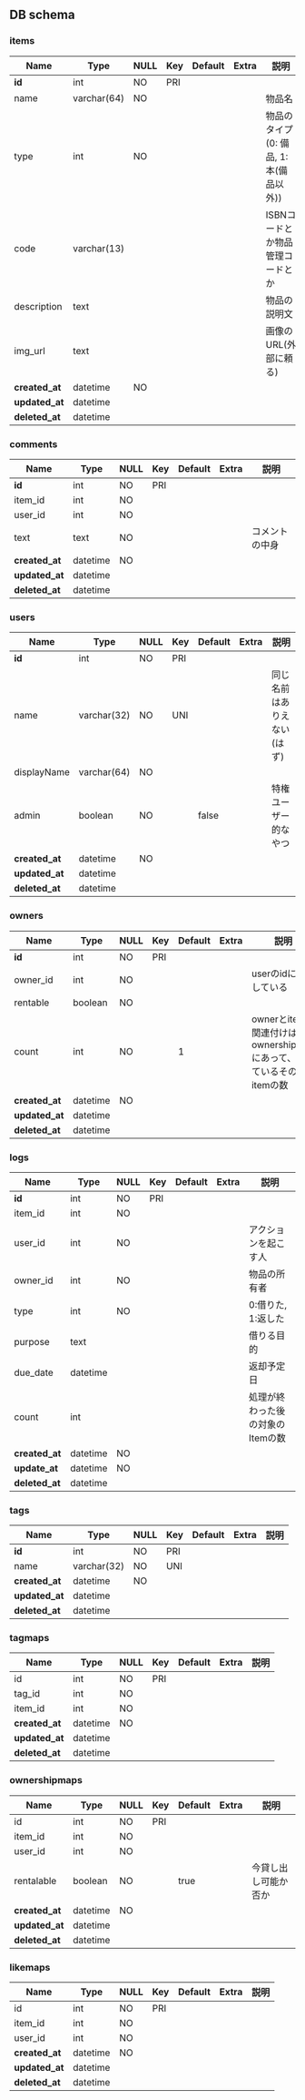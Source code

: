 ## DB schema

### items
 | Name | Type | NULL | Key | Default | Extra | 説明 |
 | --- | --- | --- | --- | --- | --- | --- |
 | **id** | int | NO | PRI |  |
 | name | varchar(64) | NO |  |  |  | 物品名 |
 | type | int | NO |  |  |  | 物品のタイプ(0: 備品, 1: 本(備品以外)) |
 | code | varchar(13) |  |  |  |  | ISBNコードとか物品管理コードとか |
 | description | text |  |  |  |  | 物品の説明文 |
 | img_url | text |  |  |  |  | 画像のURL(外部に頼る) |
 | **created_at** | datetime | NO |  |  |  |  |
 | **updated_at** | datetime |  |  |  |  |  |
 | **deleted_at** | datetime |  |  |  |  |  |

### comments
 | Name | Type | NULL | Key | Default | Extra | 説明 |
 | --- | --- | --- | --- | --- | --- | --- |
 | **id** | int | NO | PRI |  |  |  |
 | item_id | int | NO |  |  |  |  |
 | user_id | int | NO |  |  |  |  |
 | text | text | NO |  |  |  | コメントの中身 |
 | **created_at** | datetime | NO |  |  |  |  |
 | **updated_at** | datetime |  |  |  |  |  |
 | **deleted_at** | datetime |  |  |  |  |  |

### users
 | Name | Type | NULL | Key | Default | Extra | 説明 |
 | --- | --- | --- | --- | --- | --- | --- |
 | **id** | int | NO | PRI |  |  |  |
 | name | varchar(32) | NO | UNI |  |  | 同じ名前はありえない(はず) |
 | displayName | varchar(64) | NO |  |  |  |  |
 | admin | boolean | NO |  | false |  | 特権ユーザー的なやつ |
 | **created_at** | datetime | NO |  |  |  |  |
 | **updated_at** | datetime |  |  |  |  |  |
 | **deleted_at** | datetime |  |  |  |  |  |
 
 ### owners
 | Name | Type | NULL | Key | Default | Extra | 説明 |
 | --- | --- | --- | --- | --- | --- | --- |
 | **id** | int | NO | PRI |  |  |  |
 | owner_id | int | NO |  |  |  | userのidに対応している |
 | rentable | boolean | NO |  |  |  |  |
 | count | int | NO |  | 1 |  | ownerとitemの関連付けはownershipmapにあって、持っているそのitemの数 |
 | **created_at** | datetime | NO |  |  |  |  |
 | **updated_at** | datetime |  |  |  |  |  |
 | **deleted_at** | datetime |  |  |  |  |  |

### logs
 | Name | Type | NULL | Key | Default | Extra | 説明 |
 | --- | --- | --- | --- | --- | --- | --- |
 | **id** | int | NO | PRI |  |  |  |
 | item_id | int | NO |  |  |  |  |
 | user_id | int | NO |  |  |  | アクションを起こす人 |
 | owner_id | int | NO |  |  |  | 物品の所有者 |
 | type | int | NO |  |  |  | 0:借りた, 1:返した  |
 | purpose | text |  |  |  |  | 借りる目的 |
 | due_date | datetime |  |  |  |  | 返却予定日 |
 | count | int |  |  |  |  | 処理が終わった後の対象のItemの数 |
 | **created_at** | datetime | NO |  |  |  |  |
 | **update_at** | datetime | NO |  |  |  |  |
 | **deleted_at** | datetime |  |  |  |  |  |

### tags
 | Name | Type | NULL | Key | Default | Extra | 説明 |
 | --- | --- | --- | --- | --- | --- | --- |
 | **id** | int | NO | PRI |  |  |  |
 | name | varchar(32) | NO | UNI |  |  |  |
 | **created_at** | datetime | NO |  |  |  |  |
 | **updated_at** | datetime |  |  |  |  |  |
 | **deleted_at** | datetime |  |  |  |  |  |

### tagmaps
 | Name | Type | NULL | Key | Default | Extra | 説明 |
 | --- | --- | --- | --- | --- | --- | --- |
 | id | int | NO | PRI |  |  |  |
 | tag_id | int | NO |  |  |  |  |
 | item_id | int | NO |  |  |  |
 | **created_at** | datetime | NO |  |  |  |  |
 | **updated_at** | datetime |  |  |  |  |  |
 | **deleted_at** | datetime |  |  |  |  |  |

### ownershipmaps
 | Name | Type | NULL | Key | Default | Extra | 説明 |
 | --- | --- | --- | --- | --- | --- | --- |
 | id | int | NO | PRI |  |  |  |
 | item_id | int | NO |  |  |  |  |
 | user_id | int | NO |  |  |  |
 | rentalable | boolean | NO |  | true |  | 今貸し出し可能か否か |
 | **created_at** | datetime | NO |  |  |  |  |
 | **updated_at** | datetime |  |  |  |  |  |
 | **deleted_at** | datetime |  |  |  |  |  |

### likemaps
 | Name | Type | NULL | Key | Default | Extra | 説明 |
 | --- | --- | --- | --- | --- | --- | --- |
 | id | int | NO | PRI |  |  |  |
 | item_id | int | NO |  |  |  |  |
 | user_id | int | NO |  |  |  |
 | **created_at** | datetime | NO |  |  |  |  |
 | **updated_at** | datetime |  |  |  |  |  |
 | **deleted_at** | datetime |  |  |  |  |  |